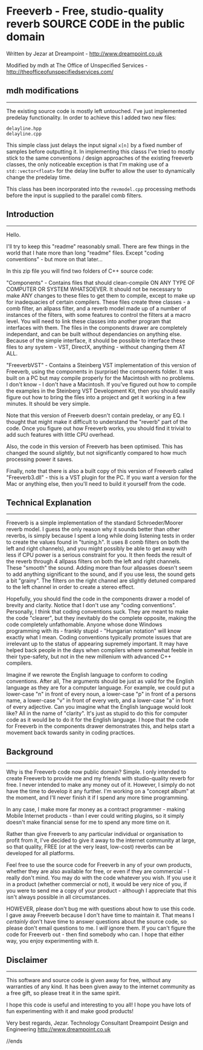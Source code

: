 # Freeverb - Free, studio-quality reverb SOURCE CODE in the public domain

Written by Jezar at Dreampoint - http://www.dreampoint.co.uk

Modified by mdh at The Office of Unspecified Services - http://theofficeofunspecifiedservices.com/

## mdh modifications
---------------------

The existing source code is mostly left untouched. I've just implemented predelay functionality. 
In order to achieve this I added two new files:

```
delayline.hpp
delayline.cpp
```

This simple class just delays the input signal `x[n]` by a fixed number of samples before 
outputting it. In implementing this classs I've tried to mostly stick to the same conventions / design approaches of the existing freeverb classes, the only noticeable exception is that I'm making use of a `std::vector<float>` for the delay line buffer to allow the user to dynamically change the predelay time. 

This class has been incorporated into the `revmodel.cpp` processing methods 
before the input is supplied to the parallel comb filters. 


## Introduction
---------------------

Hello.

I'll try to keep this "readme" reasonably small. There are few things in the world that I hate more than long "readme" files. Except "coding conventions" - but more on that later...

In this zip file you will find two folders of C++ source code:

"Components" - Contains files that should clean-compile ON ANY TYPE OF COMPUTER OR SYSTEM WHATSOEVER. It should not be necessary to make ANY changes to these files to get them to compile, except to make up for inadequacies of certain compilers. These files create three classes - a comb filter, an allpass filter, and a reverb model made up of a number of instances of the filters, with some features to control the filters at a macro level. You will need to link these classes into another program that interfaces with them. The files in the components drawer are completely independant, and can be built without dependancies on anything else. Because of the simple interface, it should be possible to interface these files to any system - VST, DirectX, anything - without changing them AT ALL.

"FreeverbVST" - Contains a Steinberg VST implementation of this version of Freeverb, using the components in (surprise) the components folder. It was built on a PC but may compile properly for the Macintosh with no problems. I don't know - I don't have a Macintosh. If you've figured out how to compile the examples in the Steinberg VST Development Kit, then you should easilly figure out how to bring the files into a project and get it working in a few minutes. It should be very simple.

Note that this version of Freeverb doesn't contain predelay, or any EQ. I thought that might make it difficult to understand the "reverb" part of the code. Once you figure out how Freeverb works, you should find it trivial to add such features with little CPU overhead.

Also, the code in this version of Freeverb has been optimised. This has changed the sound *slightly*, but not significantly compared to how much processing power it saves.

Finally, note that there is also a built copy of this version of Freeverb called "Freeverb3.dll" - this is a VST plugin for the PC. If you want a version for the Mac or anything else, then you'll need to build it yourself from the code.


## Technical Explanation
---------------------

Freeverb is a simple implementation of the standard Schroeder/Moorer reverb model. I guess the only reason why it sounds better than other reverbs, is simply because I spent a long while doing listening tests in order to create the values found in "tuning.h". It uses 8 comb filters on both the left and right channels), and you might possibly be able to get away with less if CPU power is a serious constraint for you. It then feeds the result of the reverb through 4 allpass filters on both the left and right channels. These "smooth" the sound. Adding more than four allpasses doesn't seem to add anything significant to the sound, and if you use less, the sound gets a bit "grainy". The filters on the right channel are slightly detuned compared to the left channel in order to create a stereo effect.

Hopefully, you should find the code in the components drawer a model of brevity and clarity. Notice that I don't use any "coding conventions". Personally, I think that coding conventions suck. They are meant to make the code "clearer", but they inevitably do the complete opposite, making the code completely unfathomable. Anyone whose done Windows programming with its - frankly stupid - "Hungarian notation" will know exactly what I mean. Coding conventions typically promote issues that are irrelevant up to the status of appearing supremely important. It may have helped back people in the days when compilers where somewhat feeble in their type-safety, but not in the new millenium with advanced C++ compilers.

Imagine if we rewrote the English language to conform to coding conventions. After all, The arguments should be just as valid for the English language as they are for a computer language. For example, we could put a lower-case "n" in front of every noun, a lower-case "p" in front of a persons name, a lower-case "v" in front of every verb, and a lower-case "a" in front of every adjective. Can you imagine what the English language would look like? All in the name of "clarity". It's just as stupid to do this for computer code as it would be to do it for the English language. I hope that the code for Freeverb in the components drawer demonstrates this, and helps start a movement back towards sanity in coding practices.


## Background
---------------------

Why is the Freeverb code now public domain? Simple. I only intended to create Freeverb to provide me and my friends with studio-quality reverb for free. I never intended to make any money out of it. However, I simply do not have the time to develop it any further. I'm working on a "concept album" at the moment, and I'll never finish it if I spend any more time programming. 

In any case, I make more far money as a contract programmer - making Mobile Internet products - than I ever could writing plugins, so it simply doesn't make financial sense for me to spend any more time on it.

Rather than give Freeverb to any particular individual or organisation to profit from it, I've decided to give it away to the internet community at large, so that quality, FREE (or at the very least, low-cost) reverbs can be developed for all platforms.

Feel free to use the source code for Freeverb in any of your own products, whether they are also available for free, or even if they are commercial - I really don't mind. You may do with the code whatever you wish. If you use it in a product (whether commercial or not), it would be very nice of you, if you were to send me a copy of your product - although I appreciate that this isn't always possible in all circumstances.

HOWEVER, please don't bug me with questions about how to use this code. I gave away Freeverb because I don't have time to maintain it. That means I *certainly* don't have time to answer questions about the source code, so please don't email questions to me. I *will* ignore them. If you can't figure the code for Freeverb out - then find somebody who can. I hope that either way, you enjoy experimenting with it.


## Disclaimer
----------

This software and source code is given away for free, without any warranties of any kind. It has been given away to the internet community as a free gift, so please treat it in the same spirit.


I hope this code is useful and interesting to you all!
I hope you have lots of fun experimenting with it and make good products!

Very best regards,
Jezar.
Technology Consultant
Dreampoint Design and Engineering
http://www.dreampoint.co.uk


//ends


